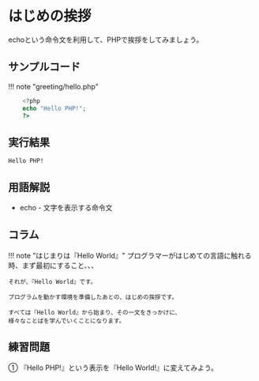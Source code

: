 # はじめの挨拶

echoという命令文を利用して、PHPで挨拶をしてみましょう。

## サンプルコード
!!! note "greeting/hello.php"

```php
    <?php
    echo "Hello PHP!";
    ?>
```

## 実行結果
```Hello PHP!```

## 用語解説

* echo - 文字を表示する命令文

## コラム

!!! note "はじまりは『Hello World』"
    プログラマーがはじめての言語に触れる時、まず最初にすること、、、
    
    それが、『Hello World』です。

    プログラムを動かす環境を準備したあとの、はじめの挨拶です。
    
    すべては『Hello World』から始まり、その一文をきっかけに、
    様々なことばを学んでいくことになります。

## 練習問題
① 『Hello PHP!』という表示を『Hello World!』に変えてみよう。
